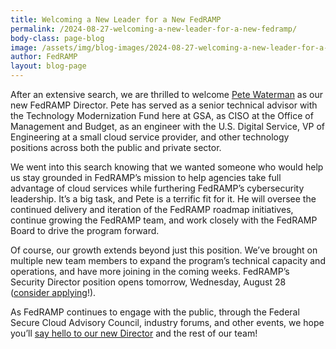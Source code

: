 ```yaml
---
title: Welcoming a New Leader for a New FedRAMP
permalink: /2024-08-27-welcoming-a-new-leader-for-a-new-fedramp/
body-class: page-blog
image: /assets/img/blog-images/2024-08-27-welcoming-a-new-leader-for-a-new-fedramp.png
author: FedRAMP
layout: blog-page
---
```

After an extensive search, we are thrilled to welcome <a href="https://github.com/pete-gov/" target="_blank" rel="noopener noreferrer">Pete Waterman</a> as our new FedRAMP Director. Pete has served as a senior technical advisor with the Technology Modernization Fund here at GSA, as CISO at the Office of Management and Budget, as an engineer with the U.S. Digital Service, VP of Engineering at a small cloud service provider, and other technology positions across both the public and private sector.

We went into this search knowing that we wanted someone who would help us stay grounded in FedRAMP’s mission to help agencies take full advantage of cloud services while furthering FedRAMP’s cybersecurity leadership. It’s a big task, and Pete is a terrific fit for it. He will oversee the continued delivery and iteration of the FedRAMP roadmap initiatives, continue growing the FedRAMP team, and work closely with the FedRAMP Board to drive the program forward.

Of course, our growth extends beyond just this position. We’ve brought on multiple new team members to expand the program’s technical capacity and operations, and have more joining in the coming weeks. FedRAMP’s Security Director position opens tomorrow, Wednesday, August 28 (<a href="https://join.tts.gsa.gov/join/FedRAMP-Security-Director/" target="_blank" rel="noopener noreferrer">consider applying</a>!). 

As FedRAMP continues to engage with the public, through the Federal Secure Cloud Advisory Council, industry forums, and other events, we hope you’ll <a href="https://www.fedramp.gov/team/" target="_blank" rel="noopener noreferrer">say hello to our new Director</a> and the rest of our team!
